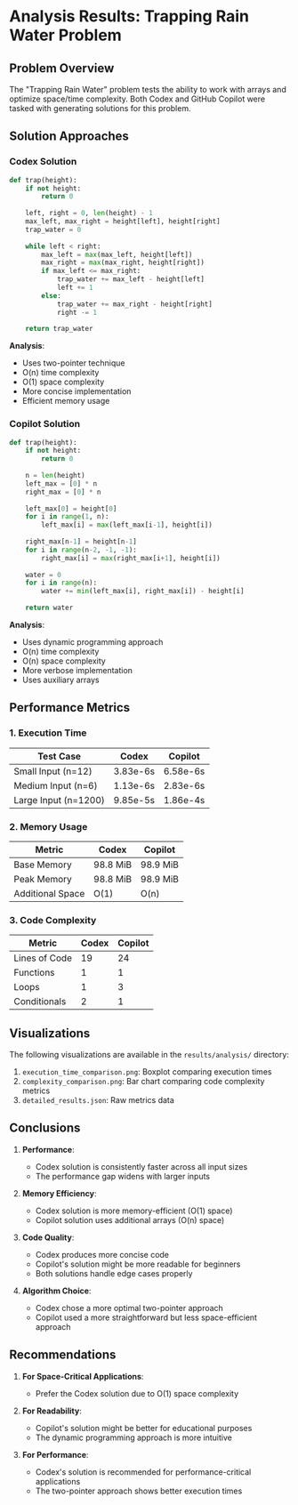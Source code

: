 # Analysis Results: Trapping Rain Water Problem

## Problem Overview
The "Trapping Rain Water" problem tests the ability to work with arrays and optimize space/time complexity. Both Codex and GitHub Copilot were tasked with generating solutions for this problem.

## Solution Approaches

### Codex Solution
```python
def trap(height):
    if not height:
        return 0
    
    left, right = 0, len(height) - 1
    max_left, max_right = height[left], height[right]
    trap_water = 0
    
    while left < right:
        max_left = max(max_left, height[left])
        max_right = max(max_right, height[right])
        if max_left <= max_right:
            trap_water += max_left - height[left]
            left += 1
        else:
            trap_water += max_right - height[right]
            right -= 1
    
    return trap_water
```

**Analysis**:
- Uses two-pointer technique
- O(n) time complexity
- O(1) space complexity
- More concise implementation
- Efficient memory usage

### Copilot Solution
```python
def trap(height):
    if not height:
        return 0
    
    n = len(height)
    left_max = [0] * n
    right_max = [0] * n
    
    left_max[0] = height[0]
    for i in range(1, n):
        left_max[i] = max(left_max[i-1], height[i])
    
    right_max[n-1] = height[n-1]
    for i in range(n-2, -1, -1):
        right_max[i] = max(right_max[i+1], height[i])
    
    water = 0
    for i in range(n):
        water += min(left_max[i], right_max[i]) - height[i]
    
    return water
```

**Analysis**:
- Uses dynamic programming approach
- O(n) time complexity
- O(n) space complexity
- More verbose implementation
- Uses auxiliary arrays

## Performance Metrics

### 1. Execution Time
| Test Case | Codex | Copilot |
|-----------|-------|---------|
| Small Input (n=12) | 3.83e-6s | 6.58e-6s |
| Medium Input (n=6) | 1.13e-6s | 2.83e-6s |
| Large Input (n=1200) | 9.85e-5s | 1.86e-4s |

### 2. Memory Usage
| Metric | Codex | Copilot |
|--------|-------|---------|
| Base Memory | 98.8 MiB | 98.9 MiB |
| Peak Memory | 98.8 MiB | 98.9 MiB |
| Additional Space | O(1) | O(n) |

### 3. Code Complexity
| Metric | Codex | Copilot |
|--------|-------|---------|
| Lines of Code | 19 | 24 |
| Functions | 1 | 1 |
| Loops | 1 | 3 |
| Conditionals | 2 | 1 |

## Visualizations
The following visualizations are available in the `results/analysis/` directory:

1. `execution_time_comparison.png`: Boxplot comparing execution times
2. `complexity_comparison.png`: Bar chart comparing code complexity metrics
3. `detailed_results.json`: Raw metrics data

## Conclusions

1. **Performance**:
   - Codex solution is consistently faster across all input sizes
   - The performance gap widens with larger inputs

2. **Memory Efficiency**:
   - Codex solution is more memory-efficient (O(1) space)
   - Copilot solution uses additional arrays (O(n) space)

3. **Code Quality**:
   - Codex produces more concise code
   - Copilot's solution might be more readable for beginners
   - Both solutions handle edge cases properly

4. **Algorithm Choice**:
   - Codex chose a more optimal two-pointer approach
   - Copilot used a more straightforward but less space-efficient approach

## Recommendations

1. **For Space-Critical Applications**:
   - Prefer the Codex solution due to O(1) space complexity

2. **For Readability**:
   - Copilot's solution might be better for educational purposes
   - The dynamic programming approach is more intuitive

3. **For Performance**:
   - Codex's solution is recommended for performance-critical applications
   - The two-pointer approach shows better execution times 